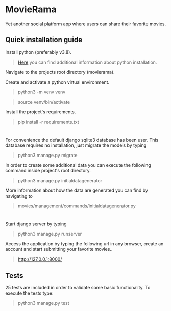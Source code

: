 # MovieRama

Yet another social platform app where users can share their favorite movies.

## Quick installation guide

Install python (preferably v3.8).
> <a href="https://realpython.com/installing-python/">Here</a> you can find additional information about python installation.

Navigate to the projects root directory (movierama).

Create and activate a python virtual environment.
> python3 -m venv venv

> source venv/bin/activate

Install the project's requirements.

> pip install -r requirements.txt

#
For convenience the default django sqlite3 database has been user. This database requires no installation, 
just migrate the models by typing
> python3 manage.py migrate

In order to create some additional data you can execute the following command inside project's root directory.
> python3 manage.py initialdatagenerator

More information about how the data are generated you can find by navigating to 
> movies/management/commands/initialdatagenerator.py

# 
Start django server by typing
> python3 manage.py runserver

Access the application by typing the following url in any browser, create an account and start submitting your 
favorite movies..
> http://127.0.0.1:8000/


## Tests 
25 tests are included in order to validate some basic functionality. To execute the tests type:
> python3 manage.py test
